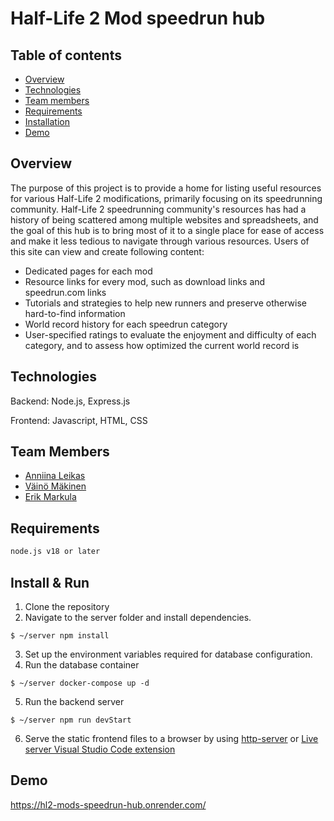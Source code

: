 # Half-Life 2 Mod speedrun hub

## Table of contents
- [Overview](#Overview)
- [Technologies](#Technologies)
- [Team members](#Team&nbsp;members)
- [Requirements](#Requirements)
- [Installation](#Installation)
- [Demo](#Demo)

## Overview
The purpose of this project is to provide a home for listing useful resources for various Half-Life 2 modifications, primarily focusing on its speedrunning community. Half-Life 2 speedrunning community's resources has had a history of being scattered among multiple websites and spreadsheets, and the goal of this hub is to bring most of it to a single place for ease of access and make it less tedious to navigate through various resources.
Users of this site can view and create following content:
  - Dedicated pages for each mod
  - Resource links for every mod, such as download links and speedrun.com links
  - Tutorials and strategies to help new runners and preserve otherwise hard-to-find information
  - World record history for each speedrun category
  - User-specified ratings to evaluate the enjoyment and difficulty of each category, and to assess how optimized the current world record is

## Technologies
Backend: Node.js, Express.js

Frontend: Javascript, HTML, CSS

## Team&nbsp;Members
- [Anniina Leikas](https://github.com/Anniina-55)
- [Väinö Mäkinen](https://github.com/LyrenAlt)
- [Erik Markula](https://github.com/emarkula24)

## Requirements
  ```sh
  node.js v18 or later
  ```
## Install & Run
  1. Clone the repository
  2. Navigate to the server folder and install dependencies.
```
$ ~/server npm install
```
3. Set up the environment variables required for database configuration.
4. Run the database container
```
$ ~/server docker-compose up -d
```
5. Run the backend server
```
$ ~/server npm run devStart
```
6. Serve the static frontend files to a browser by using [http-server](https://github.com/http-party/http-server) or [Live server Visual Studio Code extension](https://marketplace.visualstudio.com/items?itemName=yandeu.five-server)

## Demo
https://hl2-mods-speedrun-hub.onrender.com/
